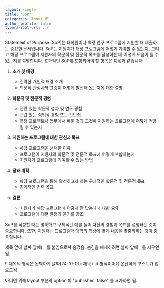 ```yaml
---
layout: single
title: "SoP"
categories: About_ME
author_profile: false
typora-root-url: ../
---
```


Statement of Purpose (SoP)는 대학원이나 특정 연구 프로그램에 지원할 때 제출하는 중요한 문서입니다. SoP는 지원자가 해당 프로그램에 어떻게 기여할 수 있는지, 그리고 해당 프로그램이 지원자의 학문적 및 전문적 목표를 달성하는 데 어떻게 도움이 될 수 있는지를 설명합니다. 효과적인 SoP에 포함되어야 할 항목은 다음과 같습니다:

1. **소개 및 배경**
   - 간략한 개인적 배경 소개
   - 학문적 관심사와 그것이 어떻게 발전해 왔는지에 대한 설명

2. **학문적 및 전문적 경험**
   - 관련 있는 학문적 성과 및 연구 경험
   - 관련 있는 직업적 경험 또는 인턴쉽
   - 특정 프로젝트나 업무에서 배운 것과 그것이 지원하는 프로그램에 어떻게 적용될 수 있는지

3. **지원하는 프로그램에 대한 관심과 목표**
   - 해당 프로그램을 선택한 이유
   - 프로그램이 지원자의 학문적 및 전문적 목표에 어떻게 부합하는지
   - 지원자가 프로그램에 기여할 수 있는 방법

4. **장래 계획**
   - 해당 프로그램을 통해 달성하고자 하는 구체적인 학문적 및 전문적 목표
   - 장기적인 경력 목표

5. **결론**
   - 지원자가 해당 프로그램에 어떻게 잘 맞는지에 대한 요약
   - 프로그램에 대한 열정과 동기를 강조

SoP를 작성할 때는 명확하고 구체적인 예를 들어 자신의 경험과 목표를 설명하는 것이 중요합니다. 또한, 지원하는 프로그램과 대학의 특성에 맞게 내용을 맞춤화하는 것이 중요합니다. 

제목 앞에(날짜 앞에) _ 를 붙임으로써 숨겼음.
숨김을 해제하려면 날짜 앞에 _ 를 지우면 됨

!! 제목의 형식은 완벽하게 날짜(24-10-01)-제목.md 형식이어야 온전하게 포스트가 업로드됨

아니면 위에 layout 부분의 option 에 "published: false" 를 추가하면 됨.
